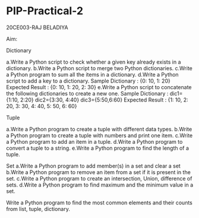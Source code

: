 # PIP-Practical-2
20CE003-RAJ BELADIYA

Aim:


Dictionary 

a.Write a Python script to check whether a given key already exists in a dictionary.
b.Write a Python script to merge two Python dictionaries. 
c.Write a Python program to sum all the items in a dictionary. 
d.Write a Python script to add a key to a dictionary. 
	Sample Dictionary : {0: 10, 1: 20} 
	Expected Result : {0: 10, 1: 20, 2: 30} 
e.Write a Python script to concatenate the following dictionaries to create a new one. 
	Sample Dictionary : 
		dic1={1:10, 2:20} 
		dic2={3:30, 4:40} 
		dic3={5:50,6:60} 
		Expected Result : {1: 10, 2: 20, 3: 30, 4: 40, 5: 50, 6: 60} 
 
Tuple

a.Write a Python program to create a tuple with different data types. 
b.Write a Python program to create a tuple with numbers and print one item. 
c.Write a Python program to add an item in a tuple. 
d.Write a Python program to convert a tuple to a string. 
e.Write a Python program to find the length of a tuple. 
 
Set 
a.Write a Python program to add member(s) in a set and clear a set 
b.Write a Python program to remove an item from a set if it is present in the set.
c.Write a Python program to create an intersection, Union, difference of sets. 
d.Write a Python program to find maximum and the minimum value in a set. 
 
Write a Python program to find the most common elements and their counts from list, tuple, dictionary.
